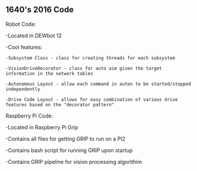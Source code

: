 1640's 2016 Code
--------------------------

Robot Code:

-Located in DEWbot 12

-Cool features:

	-Subsystem Class - class for creating threads for each subsystem
	
	-VisionDriveDecorator - class for auto aim given the target information in the network tables
	
	-Autonomous Layout - allow each command in auton to be started/stopped independently
	
	-Drive Code Layout - allows for easy combination of various drive features based on the "decorator pattern"


Raspberry Pi Code:

-Located in Raspberry Pi Grip

-Contains all files for getting GRIP to run on a PI2

-Contains bash script for running GRIP upon startup

-Contains GRIP pipeline for vision processing algorithim
